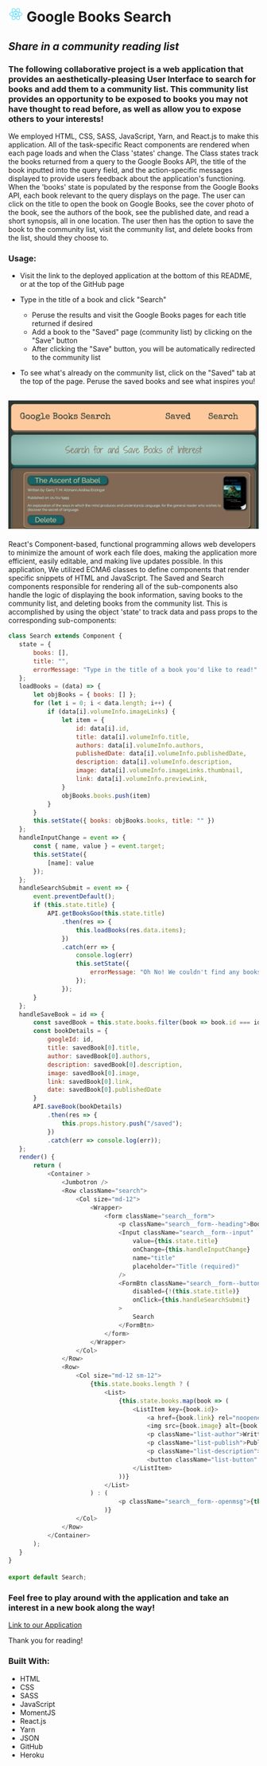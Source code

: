 # ![Icon](ReactLogo.png) Google Books Search

## *Share in a community reading list*

### The following collaborative project is a web application that provides an aesthetically-pleasing User Interface to search for books and add them to a community list. This community list provides an opportunity to be exposed to books you may not have thought to read before, as well as allow you to expose others to your interests!

We employed HTML, CSS, SASS, JavaScript, Yarn, and React.js to make this application. All of the task-specific React components are rendered when each page loads and when the Class 'states' change. The Class states track the books returned from a query to the Google Books API, the title of the book inputted into the query field, and the action-specific messages displayed to provide users feedback about the application's functioning. When the 'books' state is populated by the response from the Google Books API, each book relevant to the query displays on the page. The user can click on the title to open the book on Google Books, see the cover photo of the book, see the authors of the book, see the published date, and read a short synopsis, all in one location. The user then has the option to save the book to the community list, visit the community list, and delete books from the list, should they choose to.

### Usage:

* Visit the link to the deployed application at the bottom of this README, or at the top of the GitHub page

* Type in the title of a book and click "Search"
    * Peruse the results and visit the Google Books pages for each title returned if desired
    * Add a book to the "Saved" page (community list) by clicking on the "Save" button
    * After clicking the "Save" button, you will be automatically redirected to the community list
* To see what's already on the community list, click on the "Saved" tab at the top of the page. Peruse the saved books and see what inspires you!

## ![Demo](Demo.png)

 React's Component-based, functional programming allows web developers to minimize the amount of work each file does, making the application more efficient, easily editable, and making live updates possible. In this application, We utilized ECMA6 classes to define components that render specific snippets of HTML and JavaScript. The Saved and Search components responsible for rendering all of the sub-components also handle the logic of displaying the book information, saving books to the community list, and deleting books from the community list. This is accomplished by using the object 'state' to track data and pass props to the corresponding sub-components:

 ``` javascript
class Search extends Component {
    state = {
        books: [],
        title: "",
        errorMessage: "Type in the title of a book you'd like to read!"
    };
    loadBooks = (data) => {
        let objBooks = { books: [] };
        for (let i = 0; i < data.length; i++) {
            if (data[i].volumeInfo.imageLinks) {
                let item = {
                    id: data[i].id,
                    title: data[i].volumeInfo.title,
                    authors: data[i].volumeInfo.authors,
                    publishedDate: data[i].volumeInfo.publishedDate,
                    description: data[i].volumeInfo.description,
                    image: data[i].volumeInfo.imageLinks.thumbnail,
                    link: data[i].volumeInfo.previewLink,
                }
                objBooks.books.push(item)
            }
        }
        this.setState({ books: objBooks.books, title: "" })
    };
    handleInputChange = event => {
        const { name, value } = event.target;
        this.setState({
            [name]: value
        });
    };
    handleSearchSubmit = event => {
        event.preventDefault();
        if (this.state.title) {
            API.getBooksGoo(this.state.title)
                .then(res => {
                    this.loadBooks(res.data.items);
                })
                .catch(err => {
                    console.log(err)
                    this.setState({
                        errorMessage: "Oh No! We couldn't find any books related to your query!"
                    });
                });
        }
    };
    handleSaveBook = id => {
        const savedBook = this.state.books.filter(book => book.id === id)
        const bookDetails = {
            googleId: id,
            title: savedBook[0].title,
            author: savedBook[0].authors,
            description: savedBook[0].description,
            image: savedBook[0].image,
            link: savedBook[0].link,
            date: savedBook[0].publishedDate
        }
        API.saveBook(bookDetails)
            .then(res => {
                this.props.history.push("/saved");
            })
            .catch(err => console.log(err));
    };
    render() {
        return (
            <Container >
                <Jumbotron />
                <Row className="search">
                    <Col size="md-12">
                        <Wrapper>
                            <form className="search__form">
                                <p className="search__form--heading">Book Search:</p>
                                <Input className="search__form--input"
                                    value={this.state.title}
                                    onChange={this.handleInputChange}
                                    name="title"
                                    placeholder="Title (required)"
                                />
                                <FormBtn className="search__form--button"
                                    disabled={!(this.state.title)}
                                    onClick={this.handleSearchSubmit}
                                >
                                    Search
                                </FormBtn>
                            </form>
                        </Wrapper>
                    </Col>
                </Row>
                <Row>
                    <Col size="md-12 sm-12">
                        {this.state.books.length ? (
                            <List>
                                {this.state.books.map(book => (
                                    <ListItem key={book.id}>
                                        <a href={book.link} rel="noopener noreferrer" target="_blank">{book.title}</a>
                                        <img src={book.image} alt={book.title} className="book-image" />
                                        <p className="list-author">Written by: {book.authors}</p>
                                        <p className="list-publish">Published on: {Moment(book.publishedDate, "YYYY-MM-DDTHh:mm:ss").format("MM/DD/YYYY")}</p>
                                        <p className="list-description">{book.description}</p>
                                        <button className="list-button" onClick={() => this.handleSaveBook(book.id)}>Save </button>
                                    </ListItem>
                                ))}
                            </List>
                        ) : (
                                <p className="search__form--openmsg">{this.state.errorMessage}</p>
                            )}
                    </Col>
                </Row>
            </Container>
        );
    }
}

export default Search;
 ```
### Feel free to play around with the application and take an interest in a new book along the way!

[Link to our Application](https://google-books-search-react.herokuapp.com/)

Thank you for reading!

### Built With:
* HTML
* CSS
* SASS
* JavaScript
* MomentJS
* React.js
* Yarn
* JSON
* GitHub
* Heroku
